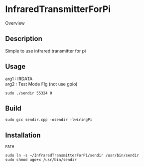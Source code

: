 InfraredTransmitterForPi
====

Overview

## Description
Simple to use infrared transmitter for pi

## Usage

arg1 : IRDATA  
arg2 : Test Mode Flg (not use gpio)

`sudo ./sendir 55324 0`

## Build

`sudo gcc sendir.cpp -osendir -lwiringPi`

## Installation

`PATH`

```
sudo ln -s ~/InfraredTransmitterForPi/sendir /usr/bin/sendir
sudo chmod ugo+x /usr/bin/sendir
```
